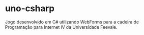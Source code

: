 uno-csharp
==========

Jogo desenvolvido em C# utilizando WebForms para a cadeira de Programação para Internet IV da Universidade Feevale.
